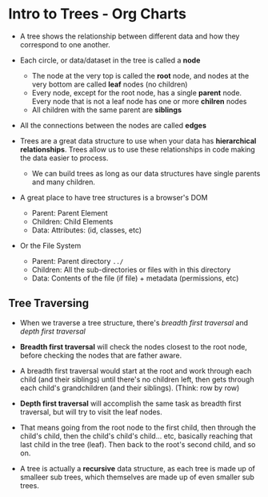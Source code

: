 # Intro to Trees - Org Charts

* A tree shows the relationship between different data and how they correspond to one another.

* Each circle, or data/dataset in the tree is called a **node**
  * The node at the very top is called the **root** node, and nodes at the very bottom are called **leaf** nodes (no children)
  * Every node, except for the root node, has a single **parent** node. Every node that is not a leaf node has one or more **chilren** nodes
  * All children with the same parent are **siblings**

* All the connections between the nodes are called **edges**

* Trees are a great data structure to use when your data has **hierarchical relationships**. Trees allow us to use these relationships in code making the data easier to process.
  * We can build trees as long as our data structures have single parents and many children.

* A great place to have tree structures is a browser's DOM
  - Parent: Parent Element
  - Children: Child Elements
  - Data: Attributes: (id, classes, etc)

* Or the File System

  - Parent: Parent directory `../`
  - Children: All the sub-directories or files with in this directory
  - Data: Contents of the file (if file) + metadata (permissions, etc)

## Tree Traversing

* When we traverse a tree structure, there's *breadth first traversal* and *depth first traversal*

* **Breadth first traversal** will check the nodes closest to the root node, before checking the nodes that are father aware.

* A breadth first traversal would start at the root and work through each child (and their siblings) until there's no children left, then gets through each child's grandchildren (and their siblings). (Think: row by row)

* **Depth first traversal** will accomplish the same task as breadth first traversal, but will try to visit the leaf nodes.

* That means going from the root node to the first child, then through the child's child, then the child's child's child... etc, basically reaching that last child in the tree (leaf). Then back to the root's second child, and so on.

* A tree is actually a **recursive** data structure, as each tree is made up of smalleer sub trees, which themselves are made up of even smaller sub trees.

